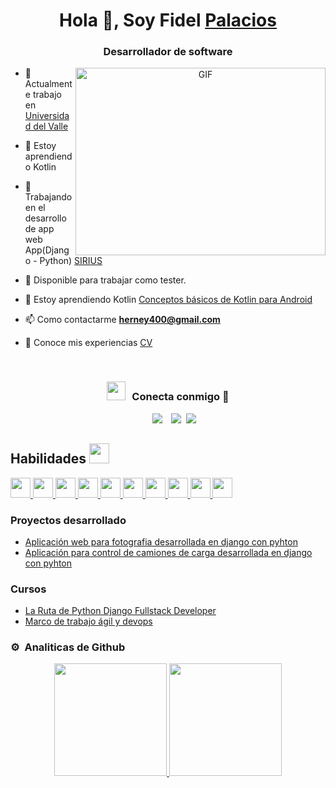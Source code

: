 
<h1 align="center">Hola 👋, Soy Fidel <a href="#" target="blank">
Palacios</a></h1>
<h3 align="center">Desarrollador de software  </h3>



<!--<p align="left"> <a href="https://twitter.com/100rabhcsmc" target="blank"><img src="https://img.shields.io/twitter/follow/100rabhcsmc?logo=twitter&style=for-the-badge" alt="100rabhcsmc" /></a> </p>-->

<a target="_blank" align="center">
  <img align="right" top="500" height="300" width="400" alt="GIF" src="https://media.giphy.com/media/SWoSkN6DxTszqIKEqv/giphy.gif">
</a>

- 🔭 Actualmente trabajo en <a href="[https://www.univalle.edu.co/](https://www.univalle.edu.co/)" target="blank">Universidad del Valle</a>
- 🌱 Estoy aprendiendo Kotlin 
- 🌱 Trabajando en el desarrollo de app web App(Django - Python) <a href="http://herney400.pythonanywhere.com/" target="blank">SIRIUS</a>


- 🤝 Disponible para trabajar como tester.

- 🌱 Estoy aprendiendo Kotlin <a href="https://developer.android.com/courses?hl=es-419" target="blank">Conceptos básicos de Kotlin para Android</a> 

- 📫 Como contactarme **herney400@gmail.com**

- 📄 Conoce mis experiencias <a href="https://drive.google.com/file/d/1J2DgRJUfEAMVLV3FnouDHyoR5BwJFPop/view?usp=sharing" target="blank">CV</a>
<br/>
<h3 align="center" > <img src="https://media.giphy.com/media/iY8CRBdQXODJSCERIr/giphy.gif" width="30" height="30" style="margin-right: 10px;">Conecta conmigo 🤝 </h3>

<p align="center">

 <div align="center"  class="icons-social" style="margin-left: 10px;">
        <a style="margin-left: 10px;"  target="_blank" href="https://www.linkedin.com/in/herney-palacios/">
			<img src="https://img.icons8.com/doodle/40/000000/linkedin--v2.png"></a>
        <a style="margin-left: 10px;" target="_blank" href="https://github.com/herney400">
		<img src="https://img.icons8.com/doodle/40/000000/github--v1.png"></a>	
		<a style="margin-left: 5px;" target="_blank" href="https://github.com/herney400/hojadevida/blob/main/CV%20-%20Fidel%20Palacios%20.pdf">
					<img src="https://img.icons8.com/plasticine/0.5x/resume.png" ></a>
      </div>

</p>
<h2>Habilidades <img src = "https://media2.giphy.com/media/QssGEmpkyEOhBCb7e1/giphy.gif?cid=ecf05e47a0n3gi1bfqntqmob8g9aid1oyj2wr3ds3mg700bl&rid=giphy.gif" width = 32px> </h2>
<a href= https://github.com/Aditya664?tab=repositories&q=&type=&language=python&sort= > <img width ='32px' src ='https://raw.githubusercontent.com/rahulbanerjee26/githubAboutMeGenerator/main/icons/python.svg'> </a>
<a href= https://github.com/Aditya664?tab=repositories&q=&type=&language=javascript&sort= > <img width ='32px' src ='https://raw.githubusercontent.com/rahulbanerjee26/githubAboutMeGenerator/main/icons/javascript.svg'> </a>
<a href= https://github.com/Aditya664?tab=repositories&q=&type=&language=sqlite&sort= > <img width ='32px' src ='https://raw.githubusercontent.com/rahulbanerjee26/githubAboutMeGenerator/main/icons/sqlite.svg'> </a>
<a href= https://github.com/Aditya664?tab=repositories&q=&type=&language=css&sort= > <img width ='32px' src ='https://raw.githubusercontent.com/rahulbanerjee26/githubAboutMeGenerator/main/icons/css.svg'> </a>
<a href= https://github.com/Aditya664?tab=repositories&q=&type=&language=html&sort= > <img width ='32px' src ='https://raw.githubusercontent.com/rahulbanerjee26/githubAboutMeGenerator/main/icons/html.svg'> </a>
<a href= https://github.com/Aditya664?tab=repositories&q=&type=&language=android&sort= > <img width ='32px' src ='https://raw.githubusercontent.com/rahulbanerjee26/githubAboutMeGenerator/main/icons/android.svg'> </a>
<a href= https://github.com/Aditya664?tab=repositories&q=&type=&language=android&sort= > <img width ='32px' src ='https://raw.githubusercontent.com/rahulbanerjee26/githubAboutMeGenerator/main/icons/kotlin.svg'> </a>
<a href= https://github.com/Aditya664?tab=repositories&q=&type=&language=android&sort= > <img width ='32px' src ='https://raw.githubusercontent.com/rahulbanerjee26/githubAboutMeGenerator/main/icons/git.svg'> </a>
<a href= https://github.com/Aditya664?tab=repositories&q=&type=&language=android&sort= > <img width ='32px' src ='https://raw.githubusercontent.com/rahulbanerjee26/githubAboutMeGenerator/main/icons/postman.svg'> </a>
<a href= https://github.com/Aditya664?tab=repositories&q=&type=&language=android&sort= > <img width ='32px' src ='https://raw.githubusercontent.com/rahulbanerjee26/githubAboutMeGenerator/main/icons/linux.svg'> </a>



### Proyectos desarrollado

<!-- BLOG-POST-LIST:START -->

- [Aplicación web para fotografia desarrollada en django con pyhton](http://herney400.pythonanywhere.com/) 
- [Aplicación para control de camiones de carga desarrollada en django con pyhton](https://vetter.pythonanywhere.com/)
 
<!-- BLOG-POST-LIST:END -->


### Cursos


-  [La Ruta de Python Django Fullstack Developer](	https://www.udemy.com/course/la-ruta-de-python-django/learn/lecture/27794780?start=0#overview)
-  [Marco de trabajo ágil y devops](https://drive.google.com/file/d/1nIblsS0Ea8k1o5ujV8dwmZPd66wv6eBu/view?usp=sharing=)

### ⚙️ &nbsp;Analiticas de Github

<p align="center">
<a href="[https://github.com/herney400](https://github.com/herney400)">
  <img height="180em" src="https://github-readme-stats-eight-theta.vercel.app/api?username=herney400&show_icons=true&theme=algolia&include_all_commits=true&count_private=true"/>
  <img height="180em" src="https://github-readme-stats-eight-theta.vercel.app/api/top-langs/?username=herney400&layout=compact&langs_count=8&theme=algolia"/>
</a>
</p>
 
